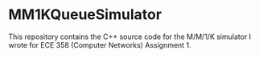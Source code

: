 # MM1KQueueSimulator
This repository contains the C++ source code for the M/M/1/K simulator I wrote for 
ECE 358 (Computer Networks) Assignment 1.
